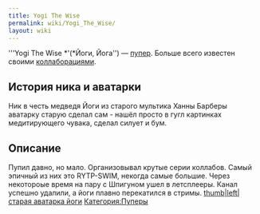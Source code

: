 ```yaml
---
title: Yogi The Wise
permalink: wiki/Yogi_The_Wise/
layout: wiki
---
```


'''Yogi The Wise *'(*Йоги, Йога'') — [пупер](Пуперы "wikilink"). Больше
всего известен своими [коллаборациями](коллаб "wikilink").

## История ника и аватарки

Ник в честь медведя Йоги из старого мультика Ханны Барберы аватарку
старую сделал сам - нашёл просто в гугл картинках медитирующего чувака,
сделал силует и бум.

## Описание

Пупил давно, но мало. Организовывал крутые серии коллабов. Самый эпичный
из них это RYTP-SWIM, некогда самые большие. Через некотороые время на
пару с Шпигуном ушел в летсплееры. Канал успешно удалили, а йоги плавно
перекатился в стримы. [thumb\|left\|старая аватарка
йоги](Файл:SNmYfrfm91c.jpg "wikilink")
[Категория:Пуперы](Категория:Пуперы "wikilink")
